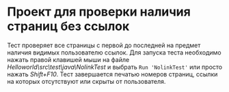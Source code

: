 # Проект для проверки наличия страниц без ссылок

Тест проверяет все страницы с первой до последней на предмет наличия видимых пользователю ссылок.
Для запуска теста необходимо нажать правой клавишей мыши на файле _Helloworld\src\test\java\NolinkTest_ и выбрать `Run 'NolinkTest'` или просто нажать _Shift+F10_.
Тест завершается печатью номеров страниц, ссылки на которых отсутствуют или скрыты от пользователя.